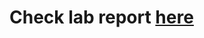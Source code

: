 # Check lab report [here](https://github.com/Pasha831/distributed_computing_2/blob/master/Lab2_experiments.ipynb)
